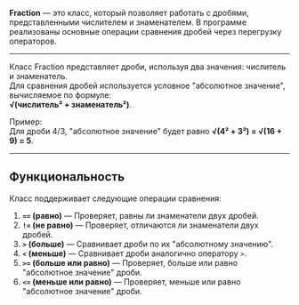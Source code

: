 **Fraction** — это класс, который позволяет работать с дробями, представленными числителем и знаменателем. В программе реализованы основные операции сравнения дробей через перегрузку операторов.

---

Класс Fraction представляет дроби, используя два значения: числитель и знаменатель.  
Для сравнения дробей используется условное "абсолютное значение", вычисляемое по формуле:  
**√(числитель² + знаменатель²)**.

Пример:  
Для дроби 4/3, "абсолютное значение" будет равно **√(4² + 3²) = √(16 + 9) = 5**.

---

## Функциональность

Класс поддерживает следующие операции сравнения:

1. **`==` (равно)** — Проверяет, равны ли знаменатели двух дробей.
2. **`!=` (не равно)** — Проверяет, отличаются ли знаменатели двух дробей.
3. **`>` (больше)** — Сравнивает дроби по их "абсолютному значению".
4. **`<` (меньше)** — Сравнивает дроби аналогично оператору `>`.
5. **`>=` (больше или равно)** — Проверяет, больше или равно "абсолютное значение" дроби.
6. **`<=` (меньше или равно)** — Проверяет, меньше или равно "абсолютное значение" дроби.

